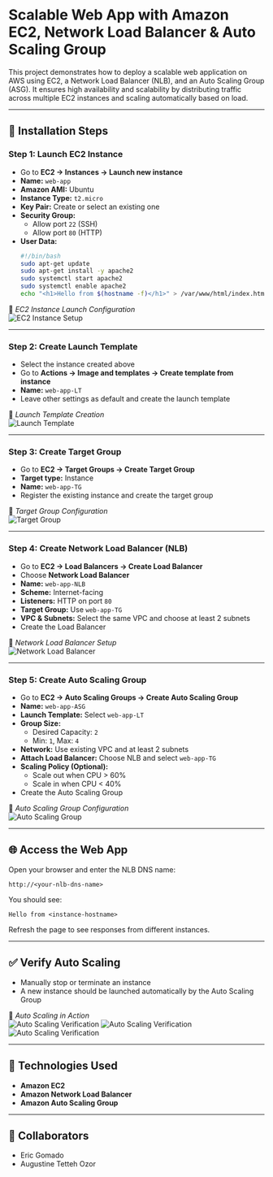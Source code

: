 # Scalable Web App with Amazon EC2, Network Load Balancer & Auto Scaling Group

This project demonstrates how to deploy a scalable web application on AWS using EC2, a Network Load Balancer (NLB), and an Auto Scaling Group (ASG). It ensures high availability and scalability by distributing traffic across multiple EC2 instances and scaling automatically based on load.

---

## 🚀 Installation Steps

### Step 1: Launch EC2 Instance

- Go to **EC2 → Instances → Launch new instance**
- **Name:** `web-app`  
- **Amazon AMI:** Ubuntu  
- **Instance Type:** `t2.micro`  
- **Key Pair:** Create or select an existing one  
- **Security Group:**  
  - Allow port `22` (SSH)  
  - Allow port `80` (HTTP)  
- **User Data:**
  ```bash
  #!/bin/bash
  sudo apt-get update
  sudo apt-get install -y apache2
  sudo systemctl start apache2
  sudo systemctl enable apache2
  echo "<h1>Hello from $(hostname -f)</h1>" > /var/www/html/index.html
  ```

📸 *EC2 Instance Launch Configuration*  
![EC2 Instance Setup](./screenshots/ec2-launch.png)

---

### Step 2: Create Launch Template

- Select the instance created above  
- Go to **Actions → Image and templates → Create template from instance**  
- **Name:** `web-app-LT`  
- Leave other settings as default and create the launch template

📸 *Launch Template Creation*  
![Launch Template](./screenshots/launch-template.png)

---

### Step 3: Create Target Group

- Go to **EC2 → Target Groups → Create Target Group**  
- **Target type:** Instance  
- **Name:** `web-app-TG`  
- Register the existing instance and create the target group

📸 *Target Group Configuration*  
![Target Group](./screenshots/target-group.png)

---

### Step 4: Create Network Load Balancer (NLB)

- Go to **EC2 → Load Balancers → Create Load Balancer**  
- Choose **Network Load Balancer**  
- **Name:** `web-app-NLB`  
- **Scheme:** Internet-facing  
- **Listeners:** HTTP on port `80`  
- **Target Group:** Use `web-app-TG`  
- **VPC & Subnets:** Select the same VPC and choose at least 2 subnets  
- Create the Load Balancer

📸 *Network Load Balancer Setup*  
![Network Load Balancer](./screenshots/web-app-NLB.png)

---

### Step 5: Create Auto Scaling Group

- Go to **EC2 → Auto Scaling Groups → Create Auto Scaling Group**  
- **Name:** `web-app-ASG`  
- **Launch Template:** Select `web-app-LT`  
- **Group Size:**  
  - Desired Capacity: `2`  
  - Min: `1`, Max: `4`  
- **Network:** Use existing VPC and at least 2 subnets  
- **Attach Load Balancer:** Choose NLB and select `web-app-TG`  
- **Scaling Policy (Optional):**  
  - Scale out when CPU > 60%  
  - Scale in when CPU < 40%  
- Create the Auto Scaling Group

📸 *Auto Scaling Group Configuration*  
![Auto Scaling Group](./screenshots/auto-scaling-group.png)

---

## 🌐 Access the Web App

Open your browser and enter the NLB DNS name:

```
http://<your-nlb-dns-name>
```

You should see:

```
Hello from <instance-hostname>
```

Refresh the page to see responses from different instances.

---

## ✅ Verify Auto Scaling

- Manually stop or terminate an instance  
- A new instance should be launched automatically by the Auto Scaling Group

📸 *Auto Scaling in Action*  
![Auto Scaling Verification](./screenshots/scaling-verify-1.png)
![Auto Scaling Verification](./screenshots/scaling-verify-2.png)
![Auto Scaling Verification](./screenshots/scaling-verify-3.png)

---

## 🧰 Technologies Used

- **Amazon EC2**
- **Amazon Network Load Balancer**
- **Amazon Auto Scaling Group**

---

## 👥 Collaborators

- Eric Gomado  
- Augustine Tetteh Ozor

